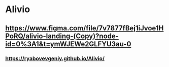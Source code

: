 # Alivio
## https://www.figma.com/file/7v7877fBej1iJvoe1HPoRQ/alivio-landing-(Copy)?node-id=0%3A1&t=ymWJEWe2GLFYU3au-0
### https://ryabovevgeniy.github.io/Alivio/